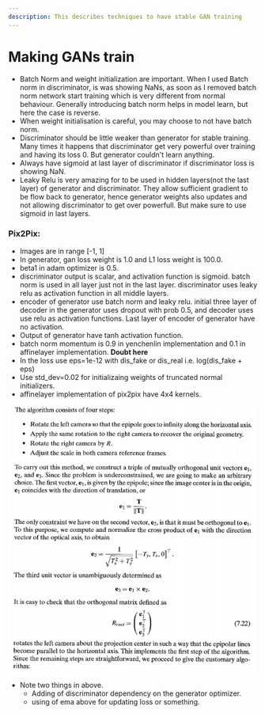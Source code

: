 ```yaml
---
description: This describes techniques to have stable GAN training
---
```


# Making GANs train

* Batch Norm and weight initialization are important.  When I used Batch norm in discriminator, is was showing NaNs, as soon as I removed batch norm network start training which is very different from normal behaviour. Generally introducing batch norm helps in model learn, but here the case is reverse. 
* When weight initialisation is careful, you may choose to not have batch norm.
* Discriminator should be little weaker than generator for stable training. Many times it happens that discriminator get very powerful over training and having its loss 0. But generator couldn't learn anything. 
* Always have sigmoid at last layer of discriminator if discriminator loss is showing NaN. 
* Leaky Relu is very amazing for to be used in hidden layers\(not the last layer\) of generator and discriminator. They allow sufficient gradient to be flow back to generator, hence generator weights also updates and not allowing discriminator to get over powerfull. But make sure to use sigmoid in last layers.

### Pix2Pix:

* Images are in range \[-1, 1\]
* In generator, gan loss weight is 1.0 and L1 loss weight is 100.0.
* beta1 in adam optimizer is 0.5.
* discriminator output is scalar, and activation function is sigmoid. batch norm is used in all layer just not in the last layer. discriminator uses leaky relu as activation function in all middle layers.
* encoder of generator use batch norm and leaky relu. initial three layer of decoder in the generator uses dropout with prob 0.5, and decoder uses use relu as activation functions. Last layer of encoder of generator have no activation.
* Output of generator have tanh activation function.
* batch norm momentum is 0.9 in yenchenlin implementation and 0.1 in affinelayer implementation. **Doubt here**
* In the loss use eps=1e-12 with dis\_fake or dis\_real i.e. log\(dis\_fake + eps\)
* Use std\_dev=0.02 for initializaing weights of truncated normal initializers.
* affinelayer implementation of pix2pix have 4x4 kernels.

![](../.gitbook/assets/image%20%28143%29.png)

* Note two things in above. 
  * Adding of discriminator dependency on the generator optimizer.
  * using of ema above for updating loss or something. 

